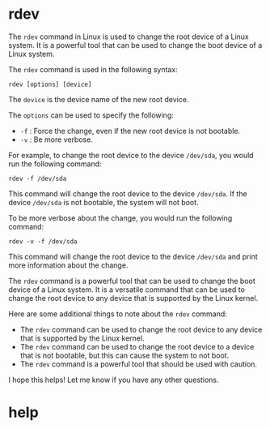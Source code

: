# rdev

The `rdev` command in Linux is used to change the root device of a Linux system. It is a powerful tool that can be used to change the boot device of a Linux system.

The `rdev` command is used in the following syntax:

```
rdev [options] [device]
```

The `device` is the device name of the new root device.

The `options` can be used to specify the following:

* `-f` : Force the change, even if the new root device is not bootable.
* `-v` : Be more verbose.

For example, to change the root device to the device `/dev/sda`, you would run the following command:

```
rdev -f /dev/sda
```

This command will change the root device to the device `/dev/sda`. If the device `/dev/sda` is not bootable, the system will not boot.

To be more verbose about the change, you would run the following command:

```
rdev -v -f /dev/sda
```

This command will change the root device to the device `/dev/sda` and print more information about the change.

The `rdev` command is a powerful tool that can be used to change the boot device of a Linux system. It is a versatile command that can be used to change the root device to any device that is supported by the Linux kernel.

Here are some additional things to note about the `rdev` command:

* The `rdev` command can be used to change the root device to any device that is supported by the Linux kernel.
* The `rdev` command can be used to change the root device to a device that is not bootable, but this can cause the system to not boot.
* The `rdev` command is a powerful tool that should be used with caution.

I hope this helps! Let me know if you have any other questions.




# help 

```

```
